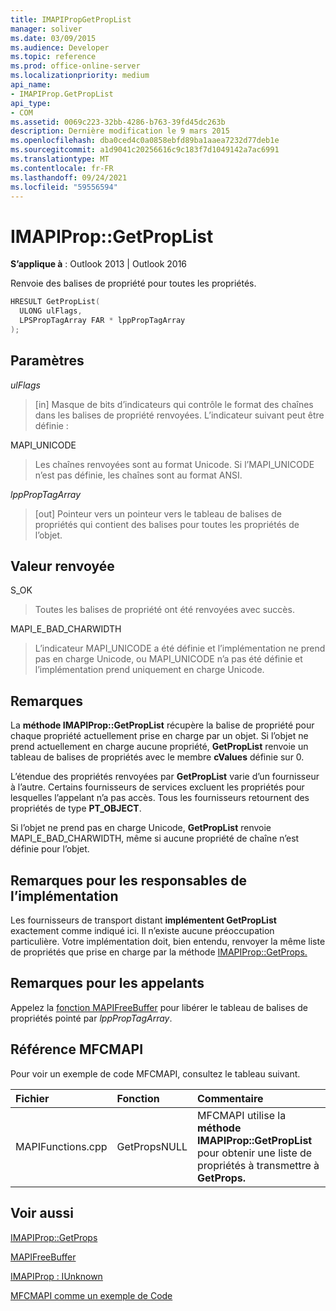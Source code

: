 ```yaml
---
title: IMAPIPropGetPropList
manager: soliver
ms.date: 03/09/2015
ms.audience: Developer
ms.topic: reference
ms.prod: office-online-server
ms.localizationpriority: medium
api_name:
- IMAPIProp.GetPropList
api_type:
- COM
ms.assetid: 0069c223-32bb-4286-b763-39fd45dc263b
description: Dernière modification le 9 mars 2015
ms.openlocfilehash: dba0ced4c0a0858ebfd89ba1aaea7232d77deb1e
ms.sourcegitcommit: a1d9041c20256616c9c183f7d1049142a7ac6991
ms.translationtype: MT
ms.contentlocale: fr-FR
ms.lasthandoff: 09/24/2021
ms.locfileid: "59556594"
---
```

# <a name="imapipropgetproplist"></a>IMAPIProp::GetPropList

  
  
**S’applique à** : Outlook 2013 | Outlook 2016 
  
Renvoie des balises de propriété pour toutes les propriétés. 
  
```cpp
HRESULT GetPropList(
  ULONG ulFlags,
  LPSPropTagArray FAR * lppPropTagArray
);
```

## <a name="parameters"></a>Paramètres

 _ulFlags_
  
> [in] Masque de bits d’indicateurs qui contrôle le format des chaînes dans les balises de propriété renvoyées. L’indicateur suivant peut être définie :
    
MAPI_UNICODE 
  
> Les chaînes renvoyées sont au format Unicode. Si l’MAPI_UNICODE n’est pas définie, les chaînes sont au format ANSI.
    
 _lppPropTagArray_
  
> [out] Pointeur vers un pointeur vers le tableau de balises de propriétés qui contient des balises pour toutes les propriétés de l’objet.
    
## <a name="return-value"></a>Valeur renvoyée

S_OK 
  
> Toutes les balises de propriété ont été renvoyées avec succès.
    
MAPI_E_BAD_CHARWIDTH 
  
> L’indicateur MAPI_UNICODE a été définie et l’implémentation ne prend pas en charge Unicode, ou MAPI_UNICODE n’a pas été définie et l’implémentation prend uniquement en charge Unicode.
    
## <a name="remarks"></a>Remarques

La **méthode IMAPIProp::GetPropList** récupère la balise de propriété pour chaque propriété actuellement prise en charge par un objet. Si l’objet ne prend actuellement en charge aucune propriété, **GetPropList** renvoie un tableau de balises de propriétés avec le membre **cValues** définie sur 0. 
  
L’étendue des propriétés renvoyées par **GetPropList** varie d’un fournisseur à l’autre. Certains fournisseurs de services excluent les propriétés pour lesquelles l’appelant n’a pas accès. Tous les fournisseurs retournent des propriétés de type **PT_OBJECT**.
  
Si l’objet ne prend pas en charge Unicode, **GetPropList** renvoie MAPI_E_BAD_CHARWIDTH, même si aucune propriété de chaîne n’est définie pour l’objet. 
  
## <a name="notes-to-implementers"></a>Remarques pour les responsables de l’implémentation

Les fournisseurs de transport distant **implémentent GetPropList** exactement comme indiqué ici. Il n’existe aucune préoccupation particulière. Votre implémentation doit, bien entendu, renvoyer la même liste de propriétés que prise en charge par la méthode [IMAPIProp::GetProps.](imapiprop-getprops.md) 
  
## <a name="notes-to-callers"></a>Remarques pour les appelants

Appelez la [fonction MAPIFreeBuffer](mapifreebuffer.md) pour libérer le tableau de balises de propriétés pointé par  _lppPropTagArray_. 
  
## <a name="mfcmapi-reference"></a>Référence MFCMAPI

Pour voir un exemple de code MFCMAPI, consultez le tableau suivant.
  
|**Fichier**|**Fonction**|**Commentaire**|
|:-----|:-----|:-----|
|MAPIFunctions.cpp  <br/> |GetPropsNULL  <br/> |MFCMAPI utilise la **méthode IMAPIProp::GetPropList** pour obtenir une liste de propriétés à transmettre à **GetProps.**  <br/> |
   
## <a name="see-also"></a>Voir aussi



[IMAPIProp::GetProps](imapiprop-getprops.md)
  
[MAPIFreeBuffer](mapifreebuffer.md)
  
[IMAPIProp : IUnknown](imapipropiunknown.md)


[MFCMAPI comme un exemple de Code](mfcmapi-as-a-code-sample.md)

